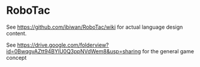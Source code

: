 RoboTac
=======

See https://github.com/ibiwan/RoboTac/wiki for actual language design content.

See https://drive.google.com/folderview?id=0BwqgvAZtt94BYlU0Q3ppNVdWem8&usp=sharing for the general game concept
